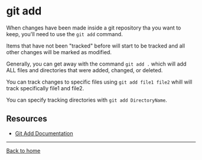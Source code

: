 # git add

When changes have been made inside a git repository tha you want to keep, you'll need to use the `git add` command.

Items that have not been "tracked" before will start to be tracked and all other changes will be marked as modified.

Generally, you can get away with the command `git add .` which will add ALL files and directories that were added, changed, or deleted.

You can track changes to specific files using `git add file1 file2` whill will track specifically file1 and file2.

You can specify tracking directories with `git add DirectoryName`.

## Resources
- [Git Add Documentation](https://git-scm.com/docs/git-add)

---

[Back to home](../README.md)